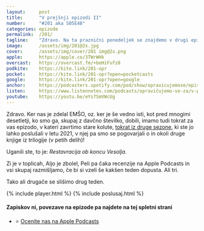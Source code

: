 ```yaml
---
layout: 	post
title:  	"V prejšnji epizodi II"
number: 	"#201 aka S05E48"
categories:	epizode
permalink:	/201/
tagline: 	"Zdravo. Na ta praznični ponedeljek se znajdemo v drugi epizodi ."
image:		/assets/img/201@2x.jpg
cover:		/assets/img/cover/201 img@2x.png
apple:		https://apple.co/3TWrWHk
overcast:	https://overcast.fm/+beHiFufz8
podkite:	https://kite.link/201-opr
pocket:		https://kite.link/201-opr?open=pocketcasts
google:		https://kite.link/201-opr?open=google
anchor:		https://podcasters.spotify.com/pod/show/opravicujemose/episodes/V-prejnji-epizodi-II-e2hq3on
listen:		https://www.listennotes.com/podcasts/opravičujemo-se-za/v-prejšnji-epizodi-ii-2xaKLuAMskW/embed/
youtube:	https://youtu.be/eYs7SmVWcUg
---
```


Zdravo. Ker nas je zdelal EMŠO, oz. ker je še vedno isti, kot pred mnogimi desetletji, ko smo ga, skupaj z davčno številko, dobili, imamo tudi tokrat za vas epizodo, v kateri zavrtimo stare kolute, [tokrat iz druge sezone](../sezona/02/), ki ste jo lahko poslušali v letu 2021, v njej pa smo se pogovarjali o in okoli druge knjige iz trilogije (v petih delih)!

Uganili ste, to je: *Restavracija ob koncu Vesolja*. 

Zi je v toplicah, Aljo je zbolel, Peli pa čaka recenzije na Apple Podcasts in vsi skupaj razmišljamo, če bi si vzeli še kakšen teden dopusta. Ali tri. 

Tako ali drugače se slišimo drug teden.

{% include player.html %}
{% include poslusaj.html %}

<!--break-->

#### Zapiskov ni, povezave na epizode pa najdete na tej spletni strani

- ⭐️ [Ocenite nas na Apple Podcasts](https://apple.co/38zBEWW)